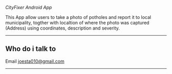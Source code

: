 *CityFixer Android App*

This App allow users to take a photo of potholes and report it to local municipality, togther with localtion of where the photo was captured (Address) using coordinates, description and severity.

---

## Who do i talk to

Email [joesta010@gmail.com](joesta010@gamil.com)

---
